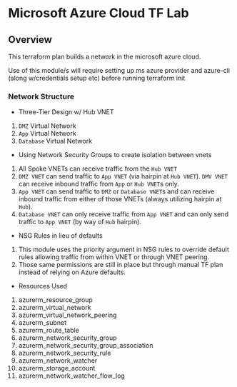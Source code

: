 # Microsoft Azure Cloud TF Lab

## Overview

This terraform plan builds a network in the microsoft azure cloud.

Use of this module/s will require setting up ms azure provider and azure-cli (along w/credentials setup etc) before running terraform init

### Network Structure

- Three-Tier Design w/ Hub VNET

1. `DMZ` Virtual Network
2. `App` Virtual Network
3. `Database` Virtual Network

- Using Network Security Groups to create isolation between vnets

1. All Spoke VNETs can receive traffic from the `Hub VNET`
2. `DMZ VNET` can send traffic to `App VNET` (via hairpin at `Hub VNET`). `DMV VNET` can receive inbound traffic from `App` or `Hub VNET`s only.
3. `App VNET` can send traffic to `DMZ` or `Database VNET`s and can receive inbound traffic from either of those VNETs (always utilizing hairpin at `Hub`).
4. `Database VNET` can only receive traffic from `App VNET` and can only send traffic to `App VNET` (by way of `Hub` hairpin).

- NSG Rules in lieu of defaults

1. This module uses the priority argument in NSG rules to override default rules allowing traffic from within VNET or through VNET peering.
2. Those same permissions are still in place but through manual TF plan instead of relying on Azure defaults.

- Resources Used

1. azurerm_resource_group
2. azurerm_virtual_network
3. azurerm_virtual_network_peering
4. azurerm_subnet
5. azurerm_route_table
6. azurerm_network_security_group
7. azurerm_network_security_group_association
8. azurerm_network_security_rule
9. azurerm_network_watcher
10. azurerm_storage_account
11. azurerm_network_watcher_flow_log